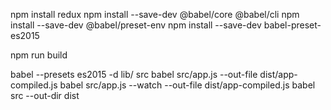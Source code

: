 npm install redux
npm install --save-dev @babel/core @babel/cli
npm install --save-dev @babel/preset-env
npm install --save-dev babel-preset-es2015

npm run build


babel --presets es2015 -d lib/ src
babel src/app.js --out-file dist/app-compiled.js
babel src/app.js --watch --out-file dist/app-compiled.js
babel src --out-dir dist

